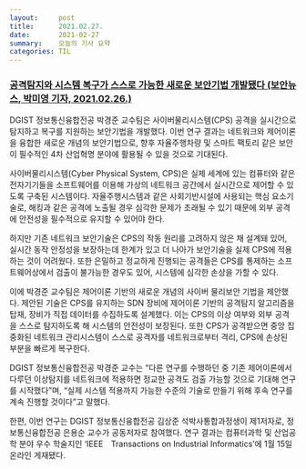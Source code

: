 ```yaml
---
layout:     post
title:      2021.02.27.
date:       2021-02-27
summary:	오늘의 기사 요약
categories: TIL
---
```


### [공격탐지와 시스템 복구가 스스로 가능한 새로운 보안기법 개발됐다 (보안뉴스, 박미영 기자,  2021.02.26.)](https://www.boannews.com/media/view.asp?idx=95204)

DGIST 정보통신융합전공 박경준 교수팀은 사이버물리시스템(CPS) 공격을 실시간으로 탐지하고 복구를 지원하는 보안기법을 개발했다. 이번 연구 결과는 네트워크와 제어이론을 융합한 새로운 개념의 보안기법으로, 향후 자율주행차량 및 스마트 팩토리 같은 보안이 필수적인 4차 산업혁명 분야에 활용될 수 있을 것으로 기대된다.

사이버물리시스템(Cyber Physical System, CPS)은 실제 세계에 있는 컴퓨터와 같은 전자기기들을 소프트웨어를 이용해 가상의 네트워크 공간에서 실시간으로 제어할 수 있도록 구축된 시스템이다. 자율주행시스템과 같은 사회기반시설에 사용되는 핵심 요소기술로, 해킹과 같은 공격에 노출될 경우 심각한 문제가 초래될 수 있기 때문에 외부 공격에 안전성을 필수적으로 유지할 수 있어야 한다.

하지만 기존 네트워크 보안기술은 CPS의 작동 원리를 고려하지 않은 채 설계돼 있어, 실시간 동작 안정성을 보장하는데 한계가 있고 더 나아가 보안기술을 실제 CPS에 적용하는 것이 어려웠다. 또한 은밀하고 정교하게 진행되는 공격들은 CPS를 통제하는 소프트웨어상에서 검출이 불가능한 경우도 있어, 시스템에 심각한 손상을 가할 수 있다.

이에 박경준 교수팀은 제어이론 기반의 새로운 개념의 사이버 물리보안 기법을 제안했다. 제안된 기술은 CPS를 유지하는 SDN 장비에 제어이론 기반의 공격탐지 알고리즘을 탑재, 장비가 직접 데이터를 수집하도록 설계했다. 이는 CPS의 이상 여부와 외부 공격을 스스로 탐지하도록 해 시스템의 안전성이 보장된다. 또한 CPS가 공격받으면 중앙 집중화된 네트워크 관리시스템이 스스로 공격자를 네트워크로부터 격리, CPS에 손상된 부분을 빠르게 복구한다.

DGIST 정보통신융합전공 박경준 교수는 “다른 연구를 수행하던 중 기존 제어이론에서 다루던 이상탐지를 네트워크에 적용하면 정교한 공격도 검출 가능할 것으로 기대해 연구를 시작했다”며, “실제 시스템 적용까지 가능한 수준의 기술로 만들기 위해 후속 연구를 계속 진행할 것이다”고 말했다.

한편, 이번 연구는 DGIST 정보통신융합전공 김상준 석박사통합과정생이 제1저자로, 정보통신융합전공 은용순 교수가 공동저자로 참여했다. 연구 결과는 컴퓨터과학 및 산업공학 분야 우수 학술지인 ‘IEEE　Transactions on Industrial Informatics’에 1월 15일 온라인 게재됐다.